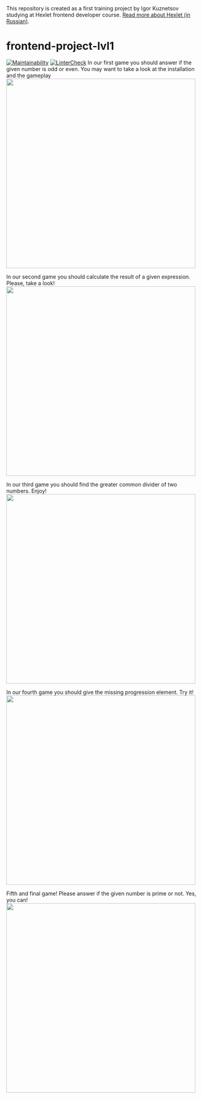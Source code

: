 ##

This repository is created as a first training project by Igor Kuznetsov studying at Hexlet frontend developer course. [Read more about Hexlet (in Russian)](https://ru.hexlet.io/pages/about?utm_source=github&utm_medium=link&utm_campaign=nodejs-package).

# frontend-project-lvl1 ####

[![Maintainability](https://api.codeclimate.com/v1/badges/d30f058e466a53678569/maintainability)](https://codeclimate.com/github/igorkuznetsov1972/frontend-project-lvl1/maintainability) [![LinterCheck](https://github.com/igorkuznetsov1972/frontend-project-lvl1/workflows/LinterCheck/badge.svg?branch=master)](https://github.com/igorkuznetsov1972/frontend-project-lvl1/actions?query=workflow%3ALinterCheck)
In our first game you should answer if the given number is odd or even.
You may want to take a look at the installation and the gameplay\
<a href="https://asciinema.org/a/t8F9ThznSDmr9PElas22zKsnD" target="_blank"><img src="https://asciinema.org/a/t8F9ThznSDmr9PElas22zKsnD.svg" width="500" /></a>

In our second game you should calculate the result of a given expression. Please, take a look!\
<a href="https://asciinema.org/a/VW006d2uMT8k4oJe151MaFbxg" target="_blank"><img src="https://asciinema.org/a/VW006d2uMT8k4oJe151MaFbxg.svg" width="500" /></a>

In our third game you should find the greater common divider of two numbers. Enjoy!\
<a href="https://asciinema.org/a/VCk2l9SeDdg6PgEL2TYuB3arw" target="_blank"><img src="https://asciinema.org/a/VCk2l9SeDdg6PgEL2TYuB3arw.svg" width="500" /></a>

In our fourth game you should  give the missing progression element. Try it!\
<a href="https://asciinema.org/a/SvBVMd0O8af74MQF2Run7Rz89" target="_blank"><img src="https://asciinema.org/a/SvBVMd0O8af74MQF2Run7Rz89.svg" width="500" /></a>

Fifth and final game! Please answer if the given number is prime or not. Yes, you can!\
<a href="https://asciinema.org/a/Dgf7xRpYx9b73I8kN6w721i9H" target="_blank"><img src="https://asciinema.org/a/Dgf7xRpYx9b73I8kN6w721i9H.svg" width="500" /></a>


